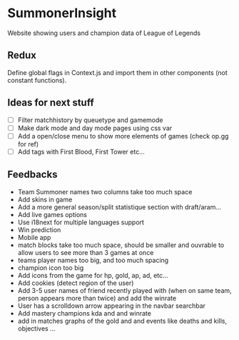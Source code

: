 # SummonerInsight
Website showing users and champion data of League of Legends

## Redux

Define global flags in Context.js and import them in other components (not constant functions).

## Ideas for next stuff
- [ ] Filter matchhistory by queuetype and gamemode
- [ ] Make dark mode and day mode pages using css var
- [ ] Add a open/close menu to show more elements of games (check op.gg for ref)
- [ ] Add tags with First Blood, First Tower etc...

## Feedbacks
- Team Summoner names two columns take too much space
- Add skins in game
- Add a more general season/split statistique section with draft/aram...
- Add live games options
- Use i18next for multiple languages support
- Win prediction
- Mobile app
- match blocks take too much space, should be smaller and ouvrable to allow users to see more than 3 games at once
- teams player names too big, and too much spacing
- champion icon too big
- Add icons from the game for hp, gold, ap, ad, etc...
- Add cookies (detect region of the user)
- Add 3-5 user names of friend recently played with (when on same team, person appears more than twice) and add the winrate
- User has a scrolldown arrow appearing in the navbar searchbar
- Add mastery champions kda and and winrate
- add in matches graphs of the gold and and events like deaths and kills, objectives ...
